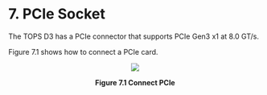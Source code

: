 # 7. PCIe Socket

The TOPS D3 has a PCIe connector that supports PCIe Gen3 x1 at 8.0 GT/s.  

Figure 7.1 shows how to connect a PCIe card.  
<p align="center"><img src="https://github.com/Topst-Dev/Documentation/assets/161264431/7c040b47-dab7-4ff1-ae4b-98761a628299"></p>
<p align="center"><strong>Figure 7.1 Connect PCIe</strong></p>
